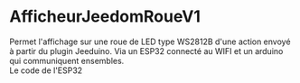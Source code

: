 # AfficheurJeedomRoueV1
Permet l'affichage sur une roue de LED type WS2812B d'une action envoyé à partir du plugin Jeeduino. Via un ESP32 connecté au WIFI et un arduino qui communiquent ensembles.<br/>
Le code de l'ESP32



